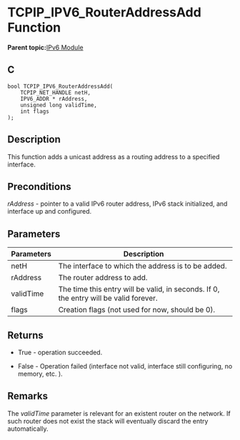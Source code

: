 # TCPIP\_IPV6\_RouterAddressAdd Function

**Parent topic:**[IPv6 Module](GUID-F2484EF9-7914-43EE-A5B7-4FFDC27C8135.md)

## C

```
bool TCPIP_IPV6_RouterAddressAdd(
    TCPIP_NET_HANDLE netH, 
    IPV6_ADDR * rAddress, 
    unsigned long validTime, 
    int flags
);
```

## Description

This function adds a unicast address as a routing address to a specified interface.

## Preconditions

*rAddress* - pointer to a valid IPv6 router address, IPv6 stack initialized, and interface up and configured.

## Parameters

|Parameters|Description|
|----------|-----------|
|netH|The interface to which the address is to be added.|
|rAddress|The router address to add.|
|validTime|The time this entry will be valid, in seconds. If 0, the entry will be valid forever.|
|flags|Creation flags \(not used for now, should be 0\).|

## Returns

-   True - operation succeeded.

-   False - Operation failed \(interface not valid, interface still configuring, no memory, etc. \).


## Remarks

The *validTime* parameter is relevant for an existent router on the network. If such router does not exist the stack will eventually discard the entry automatically.

